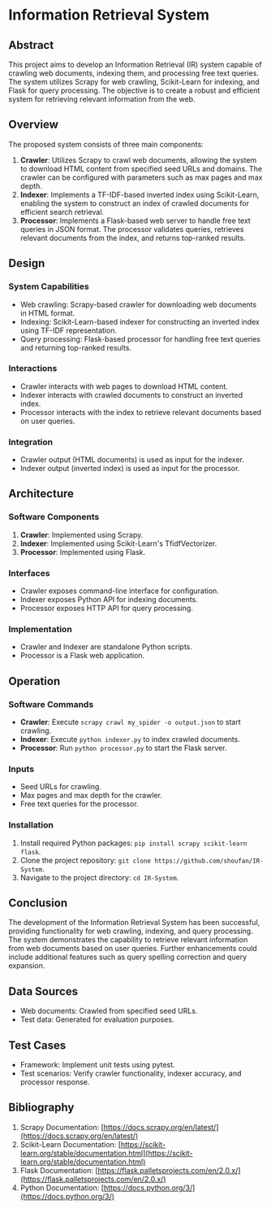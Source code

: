 # Information Retrieval System

## Abstract
This project aims to develop an Information Retrieval (IR) system capable of crawling web documents, indexing them, and processing free text queries. The system utilizes Scrapy for web crawling, Scikit-Learn for indexing, and Flask for query processing. The objective is to create a robust and efficient system for retrieving relevant information from the web.

## Overview
The proposed system consists of three main components:
1. **Crawler**: Utilizes Scrapy to crawl web documents, allowing the system to download HTML content from specified seed URLs and domains. The crawler can be configured with parameters such as max pages and max depth.
2. **Indexer**: Implements a TF-IDF-based inverted index using Scikit-Learn, enabling the system to construct an index of crawled documents for efficient search retrieval.
3. **Processor**: Implements a Flask-based web server to handle free text queries in JSON format. The processor validates queries, retrieves relevant documents from the index, and returns top-ranked results.

## Design
### System Capabilities
- Web crawling: Scrapy-based crawler for downloading web documents in HTML format.
- Indexing: Scikit-Learn-based indexer for constructing an inverted index using TF-IDF representation.
- Query processing: Flask-based processor for handling free text queries and returning top-ranked results.

### Interactions
- Crawler interacts with web pages to download HTML content.
- Indexer interacts with crawled documents to construct an inverted index.
- Processor interacts with the index to retrieve relevant documents based on user queries.

### Integration
- Crawler output (HTML documents) is used as input for the indexer.
- Indexer output (inverted index) is used as input for the processor.

## Architecture
### Software Components
1. **Crawler**: Implemented using Scrapy.
2. **Indexer**: Implemented using Scikit-Learn's TfidfVectorizer.
3. **Processor**: Implemented using Flask.

### Interfaces
- Crawler exposes command-line interface for configuration.
- Indexer exposes Python API for indexing documents.
- Processor exposes HTTP API for query processing.

### Implementation
- Crawler and Indexer are standalone Python scripts.
- Processor is a Flask web application.

## Operation
### Software Commands
- **Crawler**: Execute `scrapy crawl my_spider -o output.json` to start crawling.
- **Indexer**: Execute `python indexer.py` to index crawled documents.
- **Processor**: Run `python processor.py` to start the Flask server.

### Inputs
- Seed URLs for crawling.
- Max pages and max depth for the crawler.
- Free text queries for the processor.

### Installation
1. Install required Python packages: `pip install scrapy scikit-learn flask`.
2. Clone the project repository: `git clone https://github.com/shoufan/IR-System`.
3. Navigate to the project directory: `cd IR-System`.

## Conclusion
The development of the Information Retrieval System has been successful, providing functionality for web crawling, indexing, and query processing. The system demonstrates the capability to retrieve relevant information from web documents based on user queries. Further enhancements could include additional features such as query spelling correction and query expansion.

## Data Sources
- Web documents: Crawled from specified seed URLs.
- Test data: Generated for evaluation purposes.

## Test Cases
- Framework: Implement unit tests using pytest.
- Test scenarios: Verify crawler functionality, indexer accuracy, and processor response.

## Bibliography
1. Scrapy Documentation: [https://docs.scrapy.org/en/latest/](https://docs.scrapy.org/en/latest/)
2. Scikit-Learn Documentation: [https://scikit-learn.org/stable/documentation.html](https://scikit-learn.org/stable/documentation.html)
3. Flask Documentation: [https://flask.palletsprojects.com/en/2.0.x/](https://flask.palletsprojects.com/en/2.0.x/)
4. Python Documentation: [https://docs.python.org/3/](https://docs.python.org/3/)
